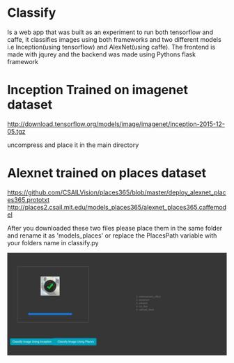 # Classify

Is a web app that was built as an experiment to run both tensorflow and caffe, it classifies images using both frameworks and two different models i.e Inception(using tensorflow) and AlexNet(using caffe). The frontend is made with jqurey and the backend was made using Pythons flask framework



# Inception Trained on imagenet dataset

http://download.tensorflow.org/models/image/imagenet/inception-2015-12-05.tgz 

uncompress and place it in the main directory

# Alexnet trained on places dataset

  https://github.com/CSAILVision/places365/blob/master/deploy_alexnet_places365.prototxt 
  http://places2.csail.mit.edu/models_places365/alexnet_places365.caffemodel 
  
  After you downloaded these two files please place them in the same folder and rename it as 'models_places' or replace the PlacesPath
  variable with your folders name in classify.py



<img src='screenshot/Screenshot from 2019-09-01 22-58-17.png'>

